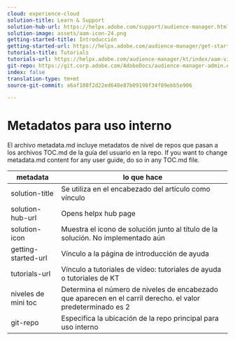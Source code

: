 ```yaml
---
cloud: experience-cloud
solution-title: Learn & Support
solution-hub-url: https://helpx.adobe.com/support/audience-manager.html
solution-image: assets/aam-icon-24.png
getting-started-title: Introducción
getting-started-url: https://helpx.adobe.com/audience-manager/get-started.html
tutorials-title: Tutorials
tutorials-url: https://helpx.adobe.com/audience-manager/kt/index/aam-videos.html
git-repo: https://git.corp.adobe.com/AdobeDocs/audience-manager-admin.en
index: false
translation-type: tm+mt
source-git-commit: a6af108f2d22ed648e87b09198f34f89ebb5e906

---
```



# Metadatos para uso interno

El archivo metadata.md incluye metadatos de nivel de repos que pasan a los archivos TOC.md de la guía del usuario en la repo. If you want to change metadata.md content for any user guide, do so in any TOC.md file.

| metadata | lo que hace |
|--- |--- |
| solution-title | Se utiliza en el encabezado del artículo como vínculo |
| solution-hub-url | Opens helpx hub page |
| solution-icon | Muestra el icono de solución junto al título de la solución. No implementado aún |
| getting-started-url | Vínculo a la página de introducción de ayuda |
| tutorials-url | Vínculo a tutoriales de vídeo: tutoriales de ayuda o tutoriales de KT |
| niveles de mini toc | Determina el número de niveles de encabezado que aparecen en el carril derecho. el valor predeterminado es 2 |
| git-repo | Especifica la ubicación de la repo principal para uso interno |
